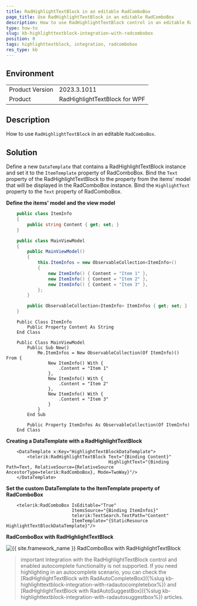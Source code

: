 ```yaml
---
title: RadHighlightTextBlock in an editable RadComboBox
page_title: Use RadHighlightTextBlock in an editable RadComboBox
description: How to use RadHighlightTextBlock control in an editable RadComboBox.
type: how-to
slug: kb-highlighttextblock-integration-with-radcombobox
position: 0
tags: highlighttextblock, integration, radcombobox
res_type: kb
---
```


## Environment

<table>
	<tbody>
		<tr>
			<td>Product Version</td>
			<td>2023.3.1011</td>
		</tr>
		<tr>
			<td>Product</td>
			<td>RadHighlightTextBlock for WPF</td>
		</tr>
	</tbody>
</table>

## Description

How to use `RadHighlightTextBlock` in an editable `RadComboBox`.

## Solution

Define a new `DataTemplate` that contains a RadHighlightTextBlock instance and set it to the `ItemTemplate` property of RadComboBox. Bind the `Text` property of the RadHighlightTextBlock to the property from the items' model that will be displayed in the RadComboBox instance. Bind the `HighlightText` property to the `Text` property of RadComboBox.

__Define the items' model and the view model__
```C#
    public class ItemInfo
    {
        public string Content { get; set; }
    }

    public class MainViewModel
    {
        public MainViewModel()
        {
            this.ItemInfos = new ObservableCollection<ItemInfo>()
            {
                new ItemInfo() { Content = "Item 1" },
                new ItemInfo() { Content = "Item 2" },
                new ItemInfo() { Content = "Item 3" },
            };
        }

        public ObservableCollection<ItemInfo> ItemInfos { get; set; }
    }
```
```VB.NET
    Public Class ItemInfo
        Public Property Content As String
    End Class

    Public Class MainViewModel
        Public Sub New()
            Me.ItemInfos = New ObservableCollection(Of ItemInfo)() From {
                New ItemInfo() With {
                    .Content = "Item 1"
                },
                New ItemInfo() With {
                    .Content = "Item 2"
                },
                New ItemInfo() With {
                    .Content = "Item 3"
                }
            }
        End Sub

        Public Property ItemInfos As ObservableCollection(Of ItemInfo)
    End Class
```

__Creating a DataTemplate with a RadHighlightTextBlock__
```XAML
    <DataTemplate x:Key="HighlightTextBlockDataTemplate">
        <telerik:RadHighlightTextBlock Text="{Binding Content}" 
                                       HighlightText="{Binding Path=Text, RelativeSource={RelativeSource    AncestorType=telerik:RadComboBox}, Mode=TwoWay}"/>
    </DataTemplate>
```

__Set the custom DataTemplate to the ItemTemplate property of RadComboBox__
```XAML
    <telerik:RadComboBox IsEditable="True"
                         ItemsSource="{Binding ItemInfos}"
                         telerik:TextSearch.TextPath="Content"
                         ItemTemplate="{StaticResource HighlightTextBlockDataTemplate}"/>
```

__RadComboBox with RadHighlightTextBlock__

![{{ site.framework_name }} RadComboBox with RadHighlightTextBlock](images/kb-highlighttextblock-integration-with-radcombobox-0.png)

>important Integration with the RadHighlightTextBlock control and enabled autocomplete functionality is not supported. If you need highlighting in an autocomplete scenario, you can check the [RadHighlightTextBlock with RadAutoCompleteBox]({%slug kb-highlighttextblock-integration-with-radautocompletebox%}) and [RadHighlightTextBlock with RadAutoSuggestBox]({%slug kb-highlighttextblock-integration-with-radautosuggestbox%}) articles.